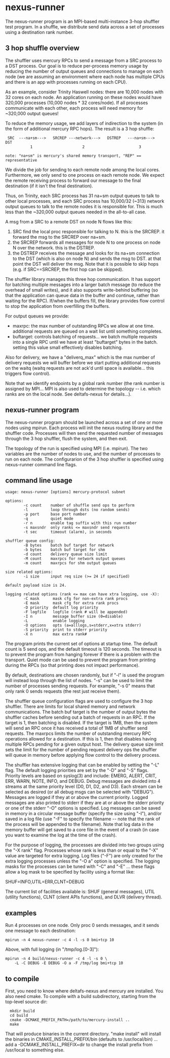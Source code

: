 # nexus-runner

The nexus-runner program is an MPI-based multi-instance 3-hop
shuffler test program.   In a shuffle, we distribute send data
across a set of processes using a destination rank number.

## 3 hop shuffle overview

The shuffler uses mercury RPCs to send a message from a SRC process
to a DST process.  Our goal is to reduce per-process memory usage by
reducing the number of output queues and connections to manage on
each node (we are assuming an environment where each node has
multiple CPUs and there is an app with processes running on each
CPU).

As an example, consider Trinity Haswell nodes: there are 10,000 nodes
with 32 cores on each node.   An application running on these nodes
would have 320,000 processes (10,000 nodes * 32 cores/node).  If
all processes communicate with each other, each process will need
memory for ~320,000 output queues!

To reduce the memory usage, we add layers of indirection to the system
(in the form of additional mercury RPC hops).   The result is a 3
hop shuffle:

```
 SRC  ---na+sm--->   SRCREP ---network--->   DSTREP   ---na+sm--->  DST
           1                      2                        3

note: "na+sm" is mercury's shared memory transport, "REP" == representative
```

We divide the job for sending to each remote node among the local
cores.  Furthermore, we only send to one process on each remote node.
We expect the remote receiving process to forward our message to
the final destination (if it isn't the final destination).

Thus, on Trinity, each SRC process has 31 na+sm output queues to
talk to other local processes, and each SRC process has 10,000/32
(~313) network output queues to talk to the remote nodes it is
responsible for.   This is much less than the ~320,000 output queues
needed in the all-to-all case.

A msg from a SRC to a remote DST on node N flows like this:
1. SRC find the local proc responsible for talking to N.  this is
   the SRCREP.   it forward the msg to the SRCREP over na+sm.
2. the SRCREP forwards all messages for node N to one process on
   node N over the network.   this is the DSTREP.
3. the DSTREP receives the message and looks for its na+sm connection
   to the DST (which is also on node N) and sends the msg to DST.
at that point the DST will deliver the msg.   Note that it is
possible to skip hops (e.g. if SRC==SRCREP, the first hop can be
skipped).

The shuffler library manages this three hop communication.  It
has support for batching multiple messages into a larger batch
message (to reduce the overhead of small writes), and it also
supports write-behind buffering (so that the application can
queue data in the buffer and continue, rather than waiting for
the RPC).  If/when the buffers fill, the library provides flow
control to stop the application from overfilling the buffers.

For output queues we provide:
* maxrpc:    the max number of outstanding RPCs we allow at one time.
             additional requests are queued on a wait list until
             something completes.
* buftarget: controls batching of requests... we batch multiple
             requests into a single RPC until we have at least
             "buftarget" bytes in the batch.  setting this value
             small effectively disables batching.

Also for delivery, we have a "deliverq_max" which is the max
number of delivery requests we will buffer before we start
putting additional requests on the waitq (waitq requests are
not ack'd until space is available... this triggers flow control).

Note that we identify endpoints by a global rank number (the
rank number is assigned by MPI... MPI is also used to determine
the topology -- i.e. which ranks are on the local node.  See
deltafs-nexus for details...).

## nexus-runner program

The nexus-runner program should be launched across a set of
one or more nodes using mpirun.  Each process will init the
nexus routing library and the shuffler code.  Processes will
then send the requested number of messages through the 3 hop
shuffler, flush the system, and then exit.

The topology of the run is specified using MPI (i.e. mpirun).
The two variables are the number of nodes to use, and the number
of processes to run on each node.  The configurarion of the
3 hop shuffler is specified using nexus-runner command line
flags.

## command line usage

```
usage: nexus-runner [options] mercury-protocol subnet

options:
        -c count    number of shuffle send ops to perform
        -l          loop through dsts (no random sends)
        -p port     base port number
        -q          quiet mode
        -r n        enable tag suffix with this run number
        -s maxsndr  only ranks <= maxsndr send requests
        -t sec      timeout (alarm), in seconds

shuffler queue config:
        -B bytes    batch buf target for network
        -b bytes    batch buf target for shm
        -d count    delivery queue size limit
        -M count    maxrpcs for network output queues
        -m count    maxrpcs for shm output queues

size related options:
        -i size     input req size (>= 24 if specified)

default payload size is 24.

logging related options (rank <= max can have xtra logging, use -X):
        -C mask      mask cfg for non-extra rank procs
        -E mask      mask cfg for extra rank procs
        -D priority  default log priority
        -F logfile   logfile (rank # will be appended)
        -I n         message buffer size (0=disable)
        -L           enable logging
        -O options   opts (a=alllogs,s=stderr,x=xtra stderr)
        -S priority  print to stderr priority
        -X n         max extra rank#

```

The program prints the current set of options at startup time.
The default count is 5 send ops, and the default timeout is 120
seconds.  The timeout is to prevent the program from hanging forever if
there is a problem with the transport.   Quiet mode can be used
to prevent the program from printing during the RPCs (so that printing
does not impact performance).

By default, destinations are chosen randomly, but if "-l" is used
the program will instead loop through the list of nodes.  "-s" can
be used to limit the number of processes sending requests.  For example,
"-s 0" means that only rank 0 sends requests (the rest just receive
them).

The shuffler queue configuration flags are used to configure the 3
hop shuffler.  There are limits for local shared memory and network
communications.  The batch buf target is the number of output bytes the
shuffler caches before sending out a batch of requests in an RPC.
If the target is 1, then batching is disabled.  If the target is
1MB, then the system will send an RPC once it has received a total
of 1MB of shuffler send requests.  The maxrpcs limits the number of
outstanding mercury RPC operations allowed for a destination.  If
this is 1, then that disables having multiple RPCs pending for a
given output host.  The delivery queue size limit sets the limit
for the number of pending request delivery ops the shuffler will
queue in memory before applying flow control to the delivery process.

The shuffler has extensive logging that can be enabled by setting
the "-L" flag.  The default logging priorities are set by the "-D"
and "-S" flags.  Priority levels are based on syslog(3) and include:
EMERG, ALERT, CRIT, ERR, WARN, NOTE, INFO, and DEBUG.  Debug
messages are divided into 4 streams at the same priority level
(D0, D1, D2, and D3).  Each stream can be selected as desired (or
all debug msgs can be selected with "DEBUG").  Messages are logged
if they at or above the current priority.  Logged messages are also
printed to stderr if they are at or above the stderr priority or
one of the stderr "-O" options is specified.   Log messages can
be saved in memory in a circular message buffer (specify the size
using "-I"), and/or saved in a log file (use "-F" to specify the
filename -- note that the rank of the process will be appended to
the filename).  Note that log data in the memory buffer will get
saved to a core file in the event of a crash (in case you want
to examine the log at the time of the crash).

For the purpose of logging, the processes are divided into two
groups using the "-X rank" flag.  Processes whose rank is less
than or equal to the "-X" value are targeted for extra logging.
Log files ("-F") are only created for the extra logging processes
unless the "-O a" option is specified.  The logging masks for
the processes can be tuned with "-C" and "-E" ... these flags
allow a log mask to be specified by facility using a format like:

SHUF=INFO,UTIL=ERR,CLNT=DEBUG

The current list of facilities available is: SHUF (general messages),
UTIL (utility functions), CLNT (client APIs functions), and DLVR
(delivery thread).

## examples

Run 4 processes on one node.  Only proc 0 sends messages, and it
sends one message to each destination:

```
mpirun -n 4 nexus-runner -c 4 -l -s 0 bmi+tcp 10

```

Above, with full logging (in "/tmp/log.[0-3]"):
```
mpirun -n 4 build/nexus-runner -c 4 -l -s 0 \
	-L -C DEBUG -E DEBUG -O a -F /tmp/log bmi+tcp 10

```

## to compile

First, you need to know where deltafs-nexus and mercury are installed.
You also need cmake.  To compile with a build subdirectory, starting from
the top-level source dir:

```
  mkdir build
  cd build
  cmake -DCMAKE_PREFIX_PATH=/path/to/mercury-install ..
  make
```

That will produce binaries in the current directory.  "make install"
will install the binaries in CMAKE_INSTALL_PREFIX/bin (defaults to
/usr/local/bin) ... add a -DCMAKE_INSTALL_PREFIX=dir to change the
install prefix from /usr/local to something else.
